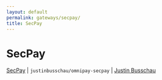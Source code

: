 ```yaml
---
layout: default
permalink: gateways/secpay/
title: SecPay
---
```


SecPay
======

[SecPay](https://github.com/justinbusschau/omnipay-secpay) | `justinbusschau/omnipay-secpay` | [Justin Busschau](https://github.com/justinbusschau)